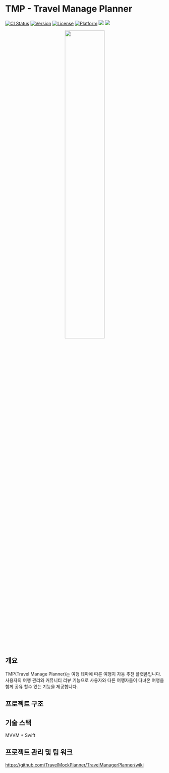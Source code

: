 # TMP - Travel Manage Planner

[![CI Status](https://img.shields.io/travis/ScutiUY/UYRadioButton.svg?style=flat)](https://travis-ci.org/ScutiUY/UYRadioButton) [![Version](https://img.shields.io/cocoapods/v/UYRadioButton.svg?style=flat)](https://cocoapods.org/pods/UYRadioButton) [![License](https://img.shields.io/cocoapods/l/UYRadioButton.svg?style=flat)](https://cocoapods.org/pods/UYRadioButton) [![Platform](https://img.shields.io/cocoapods/p/UYRadioButton.svg?style=flat)](https://cocoapods.org/pods/UYRadioButton) <img src="https://img.shields.io/badge/version-1.0.1-blue.svg?{ style(optional)"> <img src="https://img.shields.io/badge/Swift-F05138?style=flat&logo=Swift&logoColor=white"/></a> 
<div align="center">
<img src = "https://user-images.githubusercontent.com/59588256/154623223-f05269e8-22a8-4206-823a-159deb7744b3.png" width="50%" height="50%">
</div>


## 개요
TMP(Travel Manage Planner)는 여행 테마에 따른 여행지 자동 추천 플랫폼입니다. 사용자의 여행 관리와 커뮤니티 리뷰 기능으로 사용자와 다른 여행자들이 다녀온 여행을 함께 공유 할수 있는 기능을 제공합니다.

## 프로젝트 구조

## 기술 스택
MVVM + Swift

## 프로젝트 관리 및 팀 워크
https://github.com/TravelMockPlanner/TravelManagerPlanner/wiki
